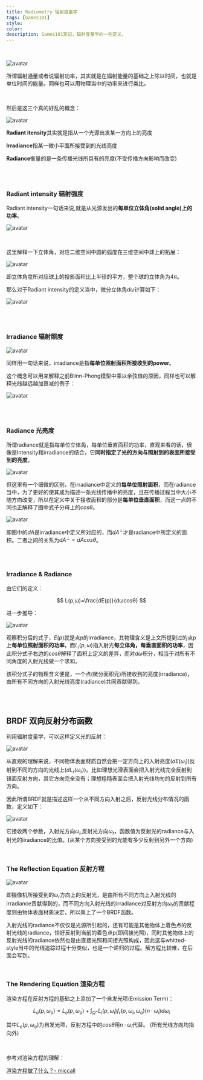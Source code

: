 ```yaml
---
title: Radiometry 辐射度量学
tags: [Games101]
style: 
color: 
description: Games101笔记，辐射度量学的一些定义。
---
```


<script src="https://polyfill.io/v3/polyfill.min.js?features=es6"></script>
<script id="MathJax-script" async src="https://cdn.jsdelivr.net/npm/mathjax@3/es5/tex-mml-chtml.js"></script>
<script> 
MathJax = {
  tex: {
    inlineMath: [['$', '$']],
    processEscapes: true
  }
};
</script>

<br/>

![avatar](../assets/img/post/v2-e66e744741aacbb2f311c3b8cfa5284d_1440w.png)


所谓辐射通量或者说辐射功率，其实就是在辐射能量的基础之上除以时间，也就是单位时间的能量。同样也可以用物理当中的功率来进行类比。

<br/>


然后是这三个真的好乱的概念：



![avatar](../assets/img/post/v2-039fbcb784ca5531560b50b69a9cca68_r.jpg)


**Radiant itensity**其实就是指从一个光源出发某一方向上的亮度

**Irradiance**指某一微小平面所接受到的光线亮度

**Radiance**衡量的是一条传播光线所具有的亮度(不受传播方向影响而改变)




<br/>
<br/>


### Radiant intensity 辐射强度


Radiant intensity一句话来说,就是从光源发出的**每单位立体角(solid angle)上的功率**。


![avatar](../assets/img/post/v2-ff2e020aa81d545c785a4dc0d558bca8_r.jpg)




<br/>

这里解释一下立体角，对应二维空间中圆的弧度在三维空间中球上的拓展：


![avatar](../assets/img/post/sdfsdfa.png)



即立体角度所对应球上的投影面积比上半径的平方，整个球的立体角为$4π$。


那么对于Radiant intensity的定义当中，微分立体角$dω$计算如下：



![avatar](../assets/img/post/ssssskk.png)



<br/>
<br/>


### Irradiance 辐射照度

![avatar](../assets/img/post/v2-594c083ca0df39a60bd1021a0449d93a_r.jpg)


同样用一句话来说，irradiance是指**每单位照射面积所接收到的power**。


这个概念可以用来解释之前Blinn-Phong模型中乘以余弦值的原因，同样也可以解释光线越远越加衰减的例子：


![avatar](../assets/img/post/askdfieorwer.png)


<br/>
<br/>



### Radiance 光亮度

所谓radiance就是指每单位立体角，每单位垂直面积的功率，直观来看的话，很像是Intensity和irradiance的结合，它**同时指定了光的方向与照射到的表面所接受到的亮度**。



![avatar](../assets/img/post/aabbcdd.png)


但这里有一个细微的区别，在irradiance中定义的**每单位照射面积**，而在radiance当中，为了更好的使其成为描述一条光线传播中的亮度，且在传播过程当中大小不随方向改变，所以在定义中关于接收面积的部分是**每单位垂直面积**，而这一点的不同也正解释了图中式子分母上的$cosθ$。

![avatar](../assets/img/post/v2-f4069d6992189e1bd74eb8d4af371dbb_r.jpg)

即图中的$dA$是irradiance中定义所对应的，而$dA^⊥$才是radiance中所定义的面积。二者之间的关系为$dA^⊥=dAcosθ$。


<br/>
<br/>


### Irradiance & Radiance

由它们的定义：

$$
L(p,ω)=\frac{dE(p)}{dωcosθ}
$$

进一步推导：

![avatar](../assets/img/post/20201031231328.png)

观察积分后的式子，$E(p)$就是点p的irradiance，其物理含义是上文所提到过的点p上**每单位照射面积的功率**，而$L_i(p,ω)$指入射光**每立体角，每垂直面积的功率**，因此积分式子右边的$cosθ$解释了面积上定义的差异，而对$dω$积分，相当于对所有不同角度的入射光线做一个求和。

该积分式子的物理含义便是，一个点(微分面积元)所接收到的亮度(irradiance)，由所有不同方向的入射光线亮度(radiance)共同贡献得到。


<br/>
<br/>

## BRDF 双向反射分布函数


利用辐射度量学，可以这样定义光的反射：


![avatar](../assets/img/post/20201031232443.png)

从直观的理解来说，不同物体表面材质自然会把一定方向上的入射亮度($dE(ω_i)$)反射到不同的方向的光线上($dL_r(ω_r)$)。比如理想光滑表面会把入射光线完全反射到镜面反射方向，其它方向完全没有；理想粗糙表面会把入射光线均匀的反射到所有方向。

因此所谓BRDF就是描述这样一个从不同方向入射之后，反射光线分布情况的函数，定义如下：

![avatar](../assets/img/post/v2-690f3e96bd2730eeda4255a21c9e330f_r.jpg)


它接收两个参数，入射光方向$ω_i$,反射光方向$ω_r$，函数值为反射光的radiance与入射光的iiradiance的比值。(从某个方向接受到的光能有多少反射到另外一个方向)


<br/>

### The Reflection Equation 反射方程


![avatar](../assets/img/post/20201031233011.png)

即摄像机所接受到的$ω_r$方向上的反射光，是由所有不同方向上入射光线的irradiance贡献得到的，而不同方向入射光线的irradiance对反射方向$ω_r$的贡献程度则由物体表面材质决定，所以乘上了一个BRDF函数。

入射光线的radiance不仅仅是光源所引起的，还有可能是其他物体上着色点的反射光线的radiance，恰好反射到当前的着色点p(即间接光照)，同时其他物体上的反射光线的radiance依然也是由直接光照和间接光照构成，因此这与whitted-style当中的光线追踪过程十分类似，也是一个递归的过程。解方程比较难，在后面会写到。



<br/>

### The Rendering Equation 渲染方程

渲染方程在反射方程的基础之上添加了一个自发光项(Emission Term)：

$$
L_o(p,ω_o)=L_e(p,ω_o)+\int_{Ω^+}L_i(p,ω_i)f_r(p,ω_i,ω_o)(n·ω_i)dω_i
$$


其中$L_e(p,ω_o)$为自发光项，反射方程中的$cosθ$用$n·ω_i$代替。 (所有光线方向均指向外)

<br/>

参考对渲染方程的理解：

[渲染方程做了什么？- miccall](https://zhuanlan.zhihu.com/p/35886937)